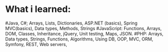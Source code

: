 What i learned:
=========

#Java, C#;
Arrays, Lists, Dictionaries,  ASP.NET (basics), Spring MVC(basics), Data types, Methods,  Strings
#JavaScript:
Functions, Arrays, DOM, Classes,  Inheritance, jQuery, Unit testing, Maps, JSON.
#PHP:
Arrays, Data types, Strings, Functions, Algorithms, Using DB, OOP, MVC, ORM, Symfony, REST,  Web servers, 
